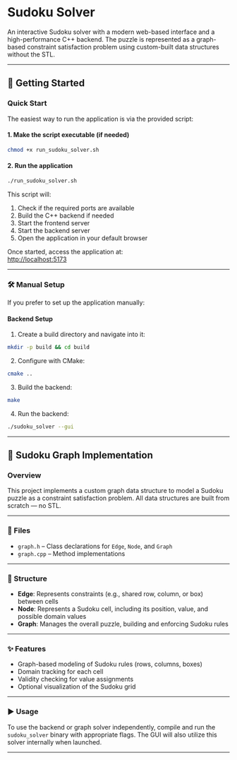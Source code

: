 # Sudoku Solver

An interactive Sudoku solver with a modern web-based interface and a high-performance C++ backend. The puzzle is represented as a graph-based constraint satisfaction problem using custom-built data structures without the STL.

---

## 🚀 Getting Started

### Quick Start

The easiest way to run the application is via the provided script:

#### 1. Make the script executable (if needed)

```bash
chmod +x run_sudoku_solver.sh
```

#### 2. Run the application

```bash
./run_sudoku_solver.sh
```

This script will:

1. Check if the required ports are available  
2. Build the C++ backend if needed  
3. Start the frontend server  
4. Start the backend server  
5. Open the application in your default browser  

Once started, access the application at:  
[http://localhost:5173](http://localhost:5173)

---

### 🛠 Manual Setup

If you prefer to set up the application manually:

#### Backend Setup

1. Create a build directory and navigate into it:

```bash
mkdir -p build && cd build
```

2. Configure with CMake:

```bash
cmake ..
```

3. Build the backend:

```bash
make
```

4. Run the backend:

```bash
./sudoku_solver --gui
```

---

## 📘 Sudoku Graph Implementation

### Overview

This project implements a custom graph data structure to model a Sudoku puzzle as a constraint satisfaction problem. All data structures are built from scratch — no STL.

---

### 📁 Files

- `graph.h` – Class declarations for `Edge`, `Node`, and `Graph`  
- `graph.cpp` – Method implementations

---

### 🔧 Structure

- **Edge**: Represents constraints (e.g., shared row, column, or box) between cells  
- **Node**: Represents a Sudoku cell, including its position, value, and possible domain values  
- **Graph**: Manages the overall puzzle, building and enforcing Sudoku rules

---

### ✨ Features

- Graph-based modeling of Sudoku rules (rows, columns, boxes)  
- Domain tracking for each cell  
- Validity checking for value assignments  
- Optional visualization of the Sudoku grid

---

### ▶️ Usage

To use the backend or graph solver independently, compile and run the `sudoku_solver` binary with appropriate flags. The GUI will also utilize this solver internally when launched.

---
